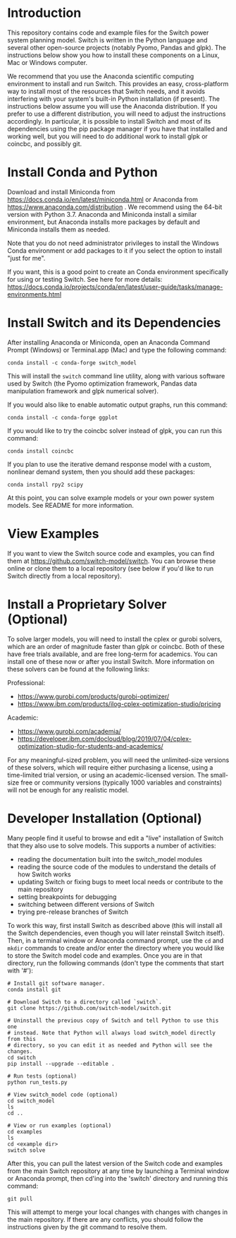 # Introduction

This repository contains code and example files for the Switch power system
planning model. Switch is written in the Python language and several other
open-source projects (notably Pyomo, Pandas and glpk). The instructions below
show you how to install  these components on a Linux, Mac or Windows computer.

We recommend that you use the Anaconda scientific computing environment to
install and run Switch. This provides an easy, cross-platform way to install
most of the resources that Switch needs, and it avoids interfering with your
system's built-in Python installation (if present). The instructions below
assume you will use the Anaconda distribution. If you prefer to use a different
distribution, you will need to adjust the instructions accordingly. In
particular, it is possible to install Switch and most of its dependencies using
the pip package manager if you have that installed and working well, but you
will need to do additional work to install glpk or coincbc, and possibly git.


# Install Conda and Python

Download and install Miniconda from
https://docs.conda.io/en/latest/miniconda.html or Anaconda from
https://www.anaconda.com/distribution . We recommend using the 64-bit version
with Python 3.7. Anaconda and Miniconda install a similar environment, but
Anaconda installs more packages by default and Miniconda installs them as
needed.

Note that you do not need administrator privileges to install the Windows Conda
environment or add packages to it if you select the option to install "just for
me".

If you want, this is a good point to create an Conda environment specifically
for using or testing Switch. See here for more details:
https://docs.conda.io/projects/conda/en/latest/user-guide/tasks/manage-environments.html


# Install Switch and its Dependencies

After installing Anaconda or Miniconda, open an Anaconda Command Prompt
(Windows) or Terminal.app (Mac) and type the following command:

    conda install -c conda-forge switch_model

This will install the `switch` command line utility, along with various software
used by Switch (the Pyomo optimization framework, Pandas data manipulation
framework and glpk numerical solver).

If you would also like to enable automatic output graphs, run this command:

    conda install -c conda-forge ggplot

If you would like to try the coincbc solver instead of glpk, you can run this
command:

    conda install coincbc

If you plan to use the iterative demand response model with a custom, nonlinear
demand system, then you should add these packages:

    conda install rpy2 scipy

At this point, you can solve example models or your own power system models.
See README for more information.


# View Examples

If you want to view the Switch source code and examples, you can find them at
https://github.com/switch-model/switch. You can browse these online or clone them to a local repository (see below if you'd like to run Switch directly from a local repository).


# Install a Proprietary Solver (Optional)

To solve larger models, you will need to install the cplex or gurobi solvers,
which are an order of magnitude faster than glpk or coincbc. Both of these have
free trials available, and are free long-term for academics. You can install
one of these now or after you install Switch. More information on these solvers
can be found at the following links:

Professional:
- https://www.gurobi.com/products/gurobi-optimizer/
- https://www.ibm.com/products/ilog-cplex-optimization-studio/pricing

Academic:
- https://www.gurobi.com/academia/
- https://developer.ibm.com/docloud/blog/2019/07/04/cplex-optimization-studio-for-students-and-academics/

For any meaningful-sized problem, you will need the unlimited-size versions of
these solvers, which will require either purchasing a license, using a
time-limited trial version, or using an academic-licensed version. The
small-size free or community versions (typically 1000 variables and constraints)
will not be enough for any realistic model.


# Developer Installation (Optional)

Many people find it useful to browse and edit a "live" installation of Switch
that they also use to solve models. This supports a number of activities:

- reading the documentation built into the switch_model modules
- reading the source code of the modules to understand the details of how Switch
  works
- updating Switch or fixing bugs to meet local needs or contribute to the main
  repository
- setting breakpoints for debugging
- switching between different versions of Switch
- trying pre-release branches of Switch

To work this way, first install Switch as described above (this will install all
the Switch dependencies, even though you will later reinstall Switch itself).
Then, in a terminal window or Anaconda command prompt,
use the `cd` and `mkdir` commands to create and/or enter the directory where you
would like to store the Switch model code and examples. Once you are in that
directory, run the following commands (don't type the comments that start with
'#'):

    # Install git software manager.
    conda install git

    # Download Switch to a directory called `switch`.
    git clone https://github.com/switch-model/switch.git

    # Uninstall the previous copy of Switch and tell Python to use this one
    # instead. Note that Python will always load switch_model directly from this
    # directory, so you can edit it as needed and Python will see the changes.
    cd switch
    pip install --upgrade --editable .

    # Run tests (optional)
    python run_tests.py

    # View switch_model code (optional)
    cd switch_model
    ls
    cd ..

    # View or run examples (optional)
    cd examples
    ls
    cd <example dir>
    switch solve

After this, you can pull the latest version of the Switch code and examples from
the main Switch repository at any time by launching a Terminal window or
Anaconda prompt, then cd'ing into the 'switch' directory and running this
command:

    git pull

This will attempt to merge your local changes with changes with changes in the main
repository. If there are any conflicts, you should follow the instructions given
by the git command to resolve them.
